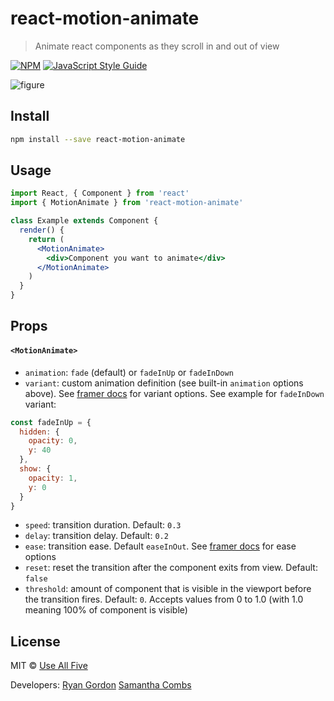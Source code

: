 # react-motion-animate

> Animate react components as they scroll in and out of view

[![NPM](https://img.shields.io/npm/v/react-motion-animate.svg)](https://www.npmjs.com/package/react-motion-animate) [![JavaScript Style Guide](https://img.shields.io/badge/code_style-standard-brightgreen.svg)](https://standardjs.com)

![figure](https://raw.githubusercontent.com/suhmantha1/react-motion-animate/master/example.gif 'React motion scroll library example')

## Install

```bash
npm install --save react-motion-animate
```

## Usage

```jsx
import React, { Component } from 'react'
import { MotionAnimate } from 'react-motion-animate'

class Example extends Component {
  render() {
    return (
      <MotionAnimate>
        <div>Component you want to animate</div>
      </MotionAnimate>
    )
  }
}
```

## Props

#### `<MotionAnimate>`

- `animation`: `fade` (default) or `fadeInUp` or `fadeInDown`
- `variant`: custom animation definition (see built-in `animation` options above). See [framer docs](https://www.framer.com/api/motion/types/) for variant options. See example for `fadeInDown` variant:

```jsx
const fadeInUp = {
  hidden: {
    opacity: 0,
    y: 40
  },
  show: {
    opacity: 1,
    y: 0
  }
}
```

- `speed`: transition duration. Default: `0.3`
- `delay`: transition delay. Default: `0.2`
- `ease`: transition ease. Default `easeInOut`. See [framer docs](https://www.framer.com/api/animation/#tween.ease) for ease options
- `reset`: reset the transition after the component exits from view. Default: `false`
- `threshold`: amount of component that is visible in the viewport before the transition fires. Default: `0`. Accepts values from 0 to 1.0 (with 1.0 meaning 100% of component is visible)

## License

MIT © [Use All Five](https://github.com/useallfive)

Developers:
[Ryan Gordon](https://github.com/supryan)
[Samantha Combs](https://github.com/suhmantha1)
